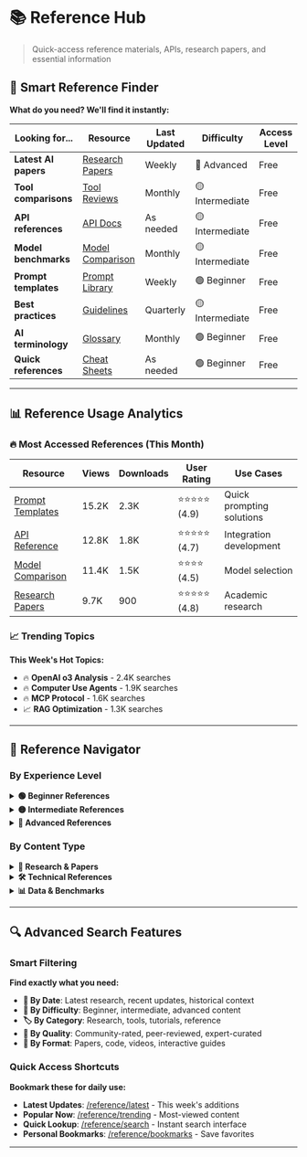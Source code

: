 # 📚 Reference Hub

> Quick-access reference materials, APIs, research papers, and essential information

## 🎯 **Smart Reference Finder**

**What do you need? We'll find it instantly:**

| Looking for... | Resource | Last Updated | Difficulty | Access Level |
|----------------|----------|--------------|------------|--------------|
| **Latest AI papers** | [Research Papers](./research-papers.md) | Weekly | 🔴 Advanced | Free |
| **Tool comparisons** | [Tool Reviews](./tool-reviews.md) | Monthly | 🟡 Intermediate | Free |
| **API references** | [API Docs](./api-references.md) | As needed | 🟡 Intermediate | Free |
| **Model benchmarks** | [Model Comparison](./model-comparison.md) | Monthly | 🟡 Intermediate | Free |
| **Prompt templates** | [Prompt Library](./prompt-templates.md) | Weekly | 🟢 Beginner | Free |
| **Best practices** | [Guidelines](./best-practices.md) | Quarterly | 🟡 Intermediate | Free |
| **AI terminology** | [Glossary](./glossary.md) | Monthly | 🟢 Beginner | Free |
| **Quick references** | [Cheat Sheets](./cheat-sheets.md) | As needed | 🟢 Beginner | Free |

---

## 📊 **Reference Usage Analytics**

### **🔥 Most Accessed References (This Month)**

| Resource | Views | Downloads | User Rating | Use Cases |
|----------|-------|-----------|-------------|-----------|
| [Prompt Templates](./prompt-templates.md) | 15.2K | 2.3K | ⭐⭐⭐⭐⭐ (4.9) | Quick prompting solutions |
| [API Reference](./api-references.md) | 12.8K | 1.8K | ⭐⭐⭐⭐⭐ (4.7) | Integration development |
| [Model Comparison](./model-comparison.md) | 11.4K | 1.5K | ⭐⭐⭐⭐ (4.5) | Model selection |
| [Research Papers](./research-papers.md) | 9.7K | 900 | ⭐⭐⭐⭐⭐ (4.8) | Academic research |

### **📈 Trending Topics**

**This Week's Hot Topics:**
- 🔥 **OpenAI o3 Analysis** - 2.4K searches
- 🔥 **Computer Use Agents** - 1.9K searches  
- 🔥 **MCP Protocol** - 1.6K searches
- 📈 **RAG Optimization** - 1.3K searches

---

## 🧭 **Reference Navigator**

### **By Experience Level**

<details>
<summary><strong>🟢 Beginner References</strong></summary>

**Perfect for getting started:**

- [AI Terminology Glossary](./glossary.md) - Essential terms and definitions
- [Prompt Template Library](./prompt-templates.md) - Ready-to-use prompts
- [Quick Start Cheat Sheets](./cheat-sheets.md) - Fast reference guides
- [Basic API Examples](./api-references.md#basic-examples) - Simple integration patterns

**Why start here:**
- ✅ Build foundational vocabulary
- ✅ Get quick wins with templates
- ✅ Understand basic concepts
- ✅ See working examples

</details>

<details>
<summary><strong>🟡 Intermediate References</strong></summary>

**Perfect for active development:**

- [Complete API Documentation](./api-references.md) - Comprehensive integration guides
- [Tool Comparison Matrix](./tool-reviews.md) - Choose the right tools
- [Best Practices Guide](./best-practices.md) - Industry standards
- [Model Performance Benchmarks](./model-comparison.md) - Data-driven decisions

**Why use these:**
- ✅ Make informed technical decisions
- ✅ Follow industry best practices
- ✅ Compare options objectively
- ✅ Optimize for performance

</details>

<details>
<summary><strong>🔴 Advanced References</strong></summary>

**Perfect for research and optimization:**

- [Latest Research Papers](./research-papers.md) - Cutting-edge developments
- [Advanced Techniques](./techniques/) - State-of-the-art methods
- [Performance Optimization](./optimization.md) - Scale and efficiency
- [Enterprise Architecture](./enterprise.md) - Large-scale patterns

**Why dive deep:**
- ✅ Stay ahead of the curve
- ✅ Implement cutting-edge techniques
- ✅ Solve complex problems
- ✅ Contribute to the field

</details>

### **By Content Type**

<details>
<summary><strong>📄 Research & Papers</strong></summary>

**Academic and cutting-edge content:**

- [2025 Breakthrough Papers](./research-papers.md#2025-breakthroughs) - Latest discoveries
- [Foundational Papers](./research-papers.md#foundational) - Essential reading
- [Implementation Guides](./research-papers.md#implementations) - Code examples
- [Paper Summaries](./research-papers.md#summaries) - Quick overviews

**Research Categories:**
- 🧠 **Reasoning & Planning** - Cognitive AI capabilities
- 🎯 **Agent Systems** - Autonomous AI development
- 📊 **Multimodal AI** - Vision, audio, text integration
- 🔒 **AI Safety** - Responsible development

</details>

<details>
<summary><strong>🛠️ Technical References</strong></summary>

**Practical development resources:**

- [API Documentation](./api-references.md) - Complete integration guides
- [Code Examples](./code-examples.md) - Working implementations
- [Troubleshooting Guide](./troubleshooting.md) - Common issues and solutions
- [Performance Metrics](./metrics.md) - Benchmarking standards

**Technical Categories:**
- 🔌 **APIs & Integrations** - Connection patterns
- 💾 **Data Processing** - ETL and preprocessing
- 🚀 **Deployment** - Production patterns
- 📊 **Monitoring** - Observability and metrics

</details>

<details>
<summary><strong>📊 Data & Benchmarks</strong></summary>

**Quantitative analysis and comparisons:**

- [Model Benchmarks](./benchmarks.md) - Performance comparisons
- [Dataset Catalogs](./datasets/) - Training and testing data
- [Cost Analysis](./cost-analysis.md) - Economic considerations
- [Usage Statistics](./usage-stats.md) - Real-world data

**Benchmark Categories:**
- 🏃 **Performance** - Speed and efficiency metrics
- 🎯 **Accuracy** - Quality measurements
- 💰 **Cost** - Economic analysis
- 🌍 **Scalability** - Growth patterns

</details>

---

## 🔍 **Advanced Search Features**

### **Smart Filtering**

**Find exactly what you need:**

- **📅 By Date**: Latest research, recent updates, historical context
- **🎯 By Difficulty**: Beginner, intermediate, advanced content
- **🏷️ By Category**: Research, tools, tutorials, reference
- **💎 By Quality**: Community-rated, peer-reviewed, expert-curated
- **🔗 By Format**: Papers, code, videos, interactive guides

### **Quick Access Shortcuts**

**Bookmark these for daily use:**

- **Latest Updates**: [/reference/latest](./latest.md) - This week's additions
- **Popular Now**: [/reference/trending](./trending.md) - Most-viewed content
- **Quick Lookup**: [/reference/search](./search.md) - Instant search interface
- **Personal Bookmarks**: [/reference/bookmarks](./bookmarks.md) - Save favorites

---

